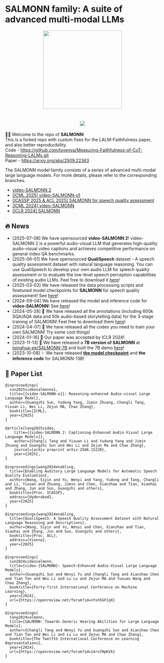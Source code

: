 # SALMONN family: A suite of advanced multi-modal LLMs

<div align=center><img src="resource/salmon.png" height="256px" width="256px"/></div>

<h1 align="center">
  <a href="https://git.io/typing-svg">
    <img src="https://readme-typing-svg.herokuapp.com/?lines=Hello,+There!+👋;Welcome+to+SALMONN+family!;&center=true&size=20">
  </a>
</h1>

🚀🚀 Welcome to the repo of **SALMONN**!  
This is a forked repo with custom fixes for the LALM-Faithfulness paper, and also better reproducibility.  
Code -  https://github.com/lovenya/Measuring-Faithfulness-of-CoT-Reasoning-LALMs.git  
Paper - https://arxiv.org/abs/2509.22363

The SALMONN model family consists of a series of advanced multi-modal large language models. For more details, please refer to the corresponding branches.

- [video-SALMONN 2](https://github.com/bytedance/video-SALMONN-2)
- [[ICML 2025] video-SALMONN-o1](https://github.com/bytedance/SALMONN/tree/video-salmonn-o1)
- [[ICASSP 2025 & ACL 2025] SALMONN for speech quality assessment](https://github.com/bytedance/SALMONN/tree/speech_quality_assessment)
- [[ICML 2024] video-SALMONN](https://github.com/bytedance/SALMONN/tree/videosalmonn)
- [[ICLR 2024] SALMONN](https://github.com/bytedance/SALMONN/tree/salmonn)

## 🔥 News
- [2025-07-08] We have opensourced **video-SALMONN 2**! video-SALMONN 2 is a powerful audio-visual LLM that generates high-quality audio-visual video captions and achieves competitive performance on general video QA benchmarks.
- [2025-06-01] We have opensourced **QualiSpeech** dataset - A speech quality assessment dataset with natural language reasoning. You can use QualiSpeech to develop your own audio LLM for speech quality assessment or to evaluate the low-level speech perception capabilities of existing audio LLMs. Feel free to download it [here](https://huggingface.co/datasets/tsinghua-ee/QualiSpeech)!
- [2025-03-03] We have released the data processing scripts and finetuned model checkpoints for **SALMONN** for speech quality assessment! See [here](https://github.com/bytedance/SALMONN/tree/speech_quality_assessment)!
- [2024-09-04] We have released the model and inference code for **video-SALMONN**! See [here](https://github.com/bytedance/SALMONN/tree/videosalmonn)!
- [2024-05-28] 🧳 We have released all the annotations (including 600k SQA/AQA data and 50k audio-based storytelling data) for the 3-stage training of SALMONN! Feel free to download them [here](https://drive.google.com/file/d/15cQO--rtMM9JD22y-A5oXXvT3DujgE2e/view?usp=sharing)!
- [2024-04-07] 🤖 We have released all the codes you need to train your own SALMONN! Try some cool things!
- [2024-01-16] 💖 Our paper was accepted by ICLR 2024!
- [2023-11-13] 🎁 We have released a **7B version of SALMONN** at [tsinghua-ee/SALMONN-7B](https://huggingface.co/tsinghua-ee/SALMONN-7B) and built the 7B demo [here](https://huggingface.co/spaces/tsinghua-ee/SALMONN-7B-gradio)!
- [2023-10-08] ✨ We have released [**the model checkpoint**](https://huggingface.co/tsinghua-ee/SALMONN) and **the inference code** for SALMONN-13B!

## 📖 Paper List
```
@inproceedings{
  sun2025videosalmonno1,
  title={{video-SALMONN-o1}: Reasoning-enhanced Audio-visual Large Language Model},
  author={Guangzhi Sun, Yudong Yang, Jimin Zhuang, Changli Tang, Yixuan Li, Wei Li, Zejun MA, Chao Zhang},
  booktitle={ICML},
  year={2025}
}

@article{tang2025video,
    title={{video-SALMONN 2: Captioning-Enhanced Audio-Visual Large Language Models}}, 
    author={Changli Tang and Yixuan Li and Yudong Yang and Jimin Zhuang and Guangzhi Sun and Wei Li and Zejun Ma and Chao Zhang},
    journal={arXiv preprint arXiv:2506.15220},
    year={2025},
}

@inproceedings{wang2024enabling,
  title={Enabling Auditory Large Language Models for Automatic Speech Quality Evaluation},
  author={Wang, Siyin and Yu, Wenyi and Yang, Yudong and Tang, Changli and Li, Yixuan and Zhuang, Jimin and Chen, Xianzhao and Tian, Xiaohai and Zhang, Jun and Sun, Guangzhi and others},
  booktitle={Proc. ICASSP},
  address={Hyderabad},
  year={2025}
}

@inproceedings{wang2024enabling,
  title={QualiSpeech: A Speech Quality Assessment Dataset with Natural Language Reasoning and Descriptions},
  author={Wang, Siyin and Yu, Wenyi and Chen, Xianzhao and Tian, Xiaohai and Zhang, Jun and Sun, Guangzhi and others},
  booktitle={Proc. ACL},
  address={Vienna},
  year={2025}
}

@inproceedings{
  sun2024videosalmonn,
  title={video-{SALMONN}: Speech-Enhanced Audio-Visual Large Language Models},
  author={Guangzhi Sun and Wenyi Yu and Changli Tang and Xianzhao Chen and Tian Tan and Wei Li and Lu Lu and Zejun MA and Yuxuan Wang and Chao Zhang},
  booktitle={Forty-first International Conference on Machine Learning},
  year={2024},
  url={https://openreview.net/forum?id=nYsh5GFIqX}
}

@inproceedings{
  tang2024salmonn,
  title={SALMONN: Towards Generic Hearing Abilities for Large Language Models},
  author={Changli Tang and Wenyi Yu and Guangzhi Sun and Xianzhao Chen and Tian Tan and Wei Li and Lu Lu and Zejun MA and Chao Zhang},
  booktitle={The Twelfth International Conference on Learning Representations},
  year={2024},
  url={https://openreview.net/forum?id=14rn7HpKVk}
}
```
